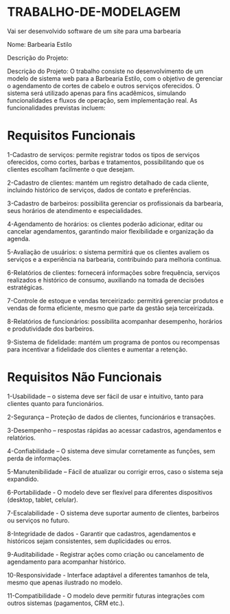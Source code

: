 # TRABALHO-DE-MODELAGEM
Vai ser desenvolvido software de um site para uma barbearia

Nome: Barbearia Estilo

Descrição do Projeto: 

Descrição do Projeto:
O trabalho consiste no desenvolvimento de um modelo de sistema web para a Barbearia Estilo, com o objetivo de gerenciar o agendamento de cortes de cabelo e outros serviços oferecidos.
O sistema será utilizado apenas para fins acadêmicos, simulando funcionalidades e fluxos de operação, sem implementação real.
As funcionalidades previstas incluem:

# Requisitos Funcionais
1-Cadastro de serviços: permite registrar todos os tipos de serviços oferecidos, como cortes, barbas e tratamentos, possibilitando que os clientes escolham facilmente o que desejam. 

2-Cadastro de clientes: mantém um registro detalhado de cada cliente, incluindo histórico de serviços, dados de contato e preferências.

3-Cadastro de barbeiros: possibilita gerenciar os profissionais da barbearia, seus horários de atendimento e especialidades.

4-Agendamento de horários: os clientes poderão adicionar, editar ou cancelar agendamentos, garantindo maior flexibilidade e organização da agenda.

5-Avaliação de usuários: o sistema permitirá que os clientes avaliem os serviços e a experiência na barbearia, contribuindo para melhoria contínua.

6-Relatórios de clientes: fornecerá informações sobre frequência, serviços realizados e histórico de consumo, auxiliando na tomada de decisões estratégicas.

7-Controle de estoque e vendas terceirizado: permitirá gerenciar produtos e vendas de forma eficiente, mesmo que parte da gestão seja terceirizada.

8-Relatórios de funcionários: possibilita acompanhar desempenho, horários e produtividade dos barbeiros.

9-Sistema de fidelidade: mantém um programa de pontos ou recompensas para incentivar a fidelidade dos clientes e aumentar a retenção.

# Requisitos Não Funcionais 

1-Usabilidade – o sistema deve ser fácil de usar e intuitivo, tanto para clientes quanto para funcionários.

2-Segurança – Proteção de dados de clientes, funcionários e transações.

3-Desempenho – respostas rápidas ao acessar cadastros, agendamentos e relatórios.

4-Confiabilidade – O sistema deve simular corretamente as funções, sem perda de informações.

5-Manutenibilidade – Fácil de atualizar ou corrigir erros, caso o sistema seja expandido.

6-Portabilidade - O modelo deve ser flexível para diferentes dispositivos (desktop, tablet, celular).

7-Escalabilidade - O sistema deve suportar aumento de clientes, barbeiros ou serviços no futuro.

8-Integridade de dados - Garantir que cadastros, agendamentos e históricos sejam consistentes, sem duplicidades ou erros.

9-Auditabilidade - Registrar ações como criação ou cancelamento de agendamento para acompanhar histórico.

10-Responsividade  - Interface adaptável a diferentes tamanhos de tela, mesmo que apenas ilustrado no modelo.

11-Compatibilidade - O modelo deve permitir futuras integrações com outros sistemas (pagamentos, CRM etc.).

